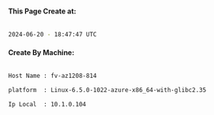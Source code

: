 
   
#### This Page Create at:

```bash

2024-06-20 - 18:47:47 UTC

```

#### Create By Machine:

```bash

Host Name : fv-az1208-814

platform  : Linux-6.5.0-1022-azure-x86_64-with-glibc2.35

Ip Local  : 10.1.0.104

```

